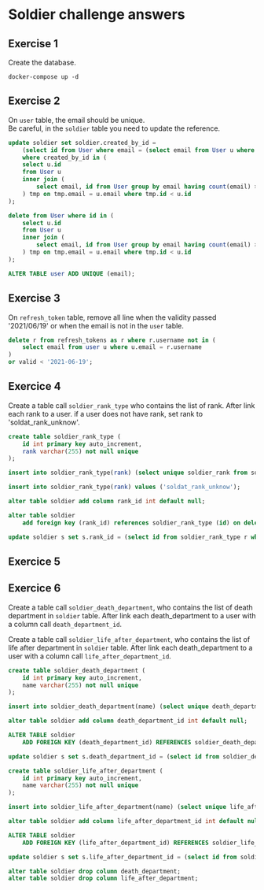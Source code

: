 # Soldier challenge answers

## Exercise 1
Create the database.

```shell
docker-compose up -d
```


## Exercise 2
On `user` table, the email should be unique.  
Be careful, in the `soldier` table you need to update the reference.

```sql
update soldier set soldier.created_by_id =
    (select id from User where email = (select email from User u where u.id = soldier.created_by_id) group by email having count(email) > 1)
    where created_by_id in (
    select u.id
    from User u
    inner join (
        select email, id from User group by email having count(email) > 1
    ) tmp on tmp.email = u.email where tmp.id < u.id
);

delete from User where id in (
    select u.id
    from User u
    inner join (
        select email, id from User group by email having count(email) > 1
    ) tmp on tmp.email = u.email where tmp.id < u.id
);

ALTER TABLE user ADD UNIQUE (email);
```

## Exercise 3
On `refresh_token` table, remove all line when the validity passed '2021/06/19' or when the email is not in the `user` table.

```sql
delete r from refresh_tokens as r where r.username not in (
    select email from user u where u.email = r.username
) 
or valid < '2021-06-19';
```

## Exercice 4
Create a table call `soldier_rank_type` who contains the list of rank.
After link each rank to a user.
if a user does not have rank, set rank to 'soldat_rank_unknow'.

```sql
create table soldier_rank_type (
    id int primary key auto_increment,
    rank varchar(255) not null unique
);

insert into soldier_rank_type(rank) (select unique soldier_rank from soldier);

insert into soldier_rank_type(rank) values ('soldat_rank_unknow');

alter table soldier add column rank_id int default null;

alter table soldier
    add foreign key (rank_id) references soldier_rank_type (id) on delete cascade;

update soldier s set s.rank_id = (select id from soldier_rank_type r where r.rank = s.soldier_rank);
```

## Exercice 5

[//]: # (TODO:)

## Exercice 6
Create a table call `soldier_death_department`, who contains the list of death department in `soldier` table.
After link each death_department to a user with a column call `death_department_id`.

Create a table call `soldier_life_after_department`, who contains the list of life after department in `soldier` table.
After link each death_department to a user with a column call `life_after_department_id`.

```sql
create table soldier_death_department (
    id int primary key auto_increment,
    name varchar(255) not null unique
);

insert into soldier_death_department(name) (select unique death_department from soldier);

alter table soldier add column death_department_id int default null;

ALTER TABLE soldier
    ADD FOREIGN KEY (death_department_id) REFERENCES soldier_death_department (id) on delete cascade;

update soldier s set s.death_department_id = (select id from soldier_death_department dd where dd.name = s.death_department);
```

```sql
create table soldier_life_after_department (
    id int primary key auto_increment,
    name varchar(255) not null unique
);

insert into soldier_life_after_department(name) (select unique life_after_department from soldier);

alter table soldier add column life_after_department_id int default null;

ALTER TABLE soldier
    ADD FOREIGN KEY (life_after_department_id) REFERENCES soldier_life_after_department (id) on delete cascade;

update soldier s set s.life_after_department_id = (select id from soldier_life_after_department lad where lad.name = s.life_after_department);
```

```sql
alter table soldier drop column death_department;
alter table soldier drop column life_after_department;
```
